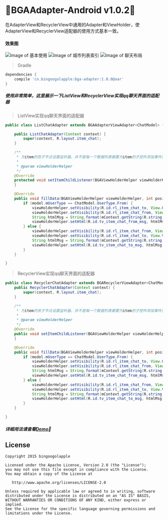 :running:BGAAdapter-Android v1.0.2:running:
============
在AdapterView和RecyclerView中通用的Adapter和ViewHolder，使AdapterView和RecyclerView适配器的使用方式基本一致。

#### 效果图
![Image of 基本使用](https://raw.githubusercontent.com/bingoogolapple/BGAAdapter-Android/server/screenshots/1-normal.gif)
![Image of 城市列表索引](https://raw.githubusercontent.com/bingoogolapple/BGAAdapter-Android/server/screenshots/2-index.gif)
![Image of 聊天布局](https://raw.githubusercontent.com/bingoogolapple/BGAAdapter-Android/server/screenshots/3-chat.gif)

>Gradle

```groovy
dependencies {
    compile 'cn.bingoogolapple:bga-adapter:1.0.0@aar'
}
```

##### 使用非常简单，这里展示一下ListView和RecyclerView实现qq聊天界面的适配器

> ListView实现qq聊天界面的适配器

```Java
public class ListChatAdapter extends BGAAdapterViewAdapter<ChatModel> {

    public ListChatAdapter(Context context) {
        super(context, R.layout.item_chat);
    }

    /**
     * 为item的孩子节点设置监听器，并不是每一个数据列表都要为item的子控件添加事件监听器，所以在父类中采用了空实现，需要设置事件监听器时重写该方法即可
     *
     * @param viewHolderHelper
     */
    @Override
    protected void setItemChildListener(BGAViewHolderHelper viewHolderHelper) {
    }

    @Override
    public void fillData(BGAViewHolderHelper viewHolderHelper, int position, ChatModel model) {
        if (model.mUserType == ChatModel.UserType.From) {
            viewHolderHelper.setVisibility(R.id.rl_item_chat_to, View.GONE);
            viewHolderHelper.setVisibility(R.id.rl_item_chat_from, View.VISIBLE);
            String htmlMsg = String.format(mContext.getString(R.string.color_msg_from), model.mMsg);
            viewHolderHelper.setHtml(R.id.tv_item_chat_from_msg, htmlMsg);
        } else {
            viewHolderHelper.setVisibility(R.id.rl_item_chat_from, View.GONE);
            viewHolderHelper.setVisibility(R.id.rl_item_chat_to, View.VISIBLE);
            String htmlMsg = String.format(mContext.getString(R.string.color_msg_to), model.mMsg);
            viewHolderHelper.setHtml(R.id.tv_item_chat_to_msg, htmlMsg);
        }
    }

}
```

> RecyclerView实现qq聊天界面的适配器

```Java
public class RecyclerChatAdapter extends BGARecyclerViewAdapter<ChatModel> {
    public RecyclerChatAdapter(Context context) {
        super(context, R.layout.item_chat);
    }

    /**
     * 为item的孩子节点设置监听器，并不是每一个数据列表都要为item的子控件添加事件监听器，所以在父类中采用了空实现，需要设置事件监听器时重写该方法即可
     *
     * @param viewHolderHelper
     */
    @Override
    public void setItemChildListener(BGAViewHolderHelper viewHolderHelper) {
    }

    @Override
    public void fillData(BGAViewHolderHelper viewHolderHelper, int position, ChatModel model) {
        if (model.mUserType == ChatModel.UserType.From) {
            viewHolderHelper.setVisibility(R.id.rl_item_chat_to, View.GONE);
            viewHolderHelper.setVisibility(R.id.rl_item_chat_from, View.VISIBLE);
            String htmlMsg = String.format(mContext.getString(R.string.color_msg_from), model.mMsg);
            viewHolderHelper.setHtml(R.id.tv_item_chat_from_msg, htmlMsg);
        } else {
            viewHolderHelper.setVisibility(R.id.rl_item_chat_from, View.GONE);
            viewHolderHelper.setVisibility(R.id.rl_item_chat_to, View.VISIBLE);
            String htmlMsg = String.format(mContext.getString(R.string.color_msg_to), model.mMsg);
            viewHolderHelper.setHtml(R.id.tv_item_chat_to_msg, htmlMsg);
        }
    }

}
```

##### 详细用法请查看[Demo](https://github.com/bingoogolapple/BGAAdapter-Android/tree/master/demo):feet:

## License

    Copyright 2015 bingoogolapple

    Licensed under the Apache License, Version 2.0 (the "License");
    you may not use this file except in compliance with the License.
    You may obtain a copy of the License at

       http://www.apache.org/licenses/LICENSE-2.0

    Unless required by applicable law or agreed to in writing, software
    distributed under the License is distributed on an "AS IS" BASIS,
    WITHOUT WARRANTIES OR CONDITIONS OF ANY KIND, either express or implied.
    See the License for the specific language governing permissions and
    limitations under the License.
